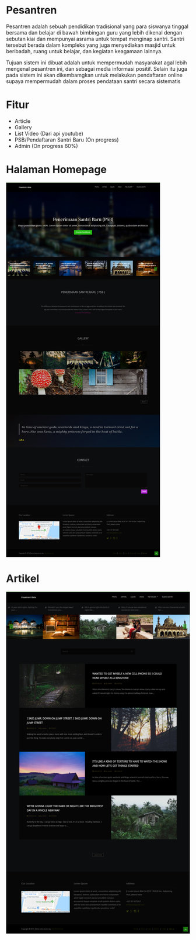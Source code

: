 # Pesantren

Pesantren adalah sebuah pendidikan tradisional yang para siswanya tinggal bersama dan belajar di bawah bimbingan guru yang lebih dikenal dengan sebutan kiai dan mempunyai asrama untuk tempat menginap santri. Santri tersebut berada dalam kompleks yang juga menyediakan masjid untuk beribadah, ruang untuk belajar, dan kegiatan keagamaan lainnya.

Tujuan sistem ini dibuat adalah untuk mempermudah masyarakat agal lebih mengenal pesantren ini, dan sebagai media informasi positif. Selain itu juga pada sistem ini akan dikembamgkan untuk melakukan pendaftaran online supaya mempermudah dalam proses pendataan santri secara sistematis

# Fitur
- Article
- Gallery
- List Video (Dari api youtube)
- PSB/Pendaftaran Santri Baru (On progress)
- Admin (On progress 60%)

# Halaman Homepage
![alt text](https://github.com/Aziz-Rahman/pesantren/blob/master/Pesantren%20Nur%20Al-Tauhid11.png)


# Artikel
![alt text](https://github.com/Aziz-Rahman/pesantren/blob/master/Pesantren%20Nur%20Al-Tauhid.png)
